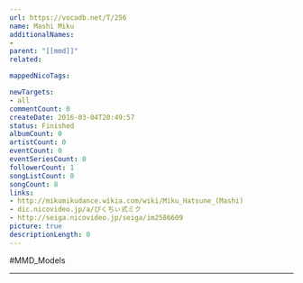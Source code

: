 ```yaml
---
url: https://vocadb.net/T/256
name: Mashi Miku
additionalNames: 
- 
parent: "[[mmd]]"
related:

mappedNicoTags:

newTargets:
- all
commentCount: 0
createDate: 2016-03-04T20:49:57
status: Finished
albumCount: 0
artistCount: 0
eventCount: 0
eventSeriesCount: 0
followerCount: 1
songListCount: 0
songCount: 8
links: 
- http://mikumikudance.wikia.com/wiki/Miku_Hatsune_(Mashi)
- dic.nicovideo.jp/a/ぴくちぃ式ミク
- http://seiga.nicovideo.jp/seiga/im2586609
picture: true
descriptionLength: 0
---
```


#MMD_Models



---

